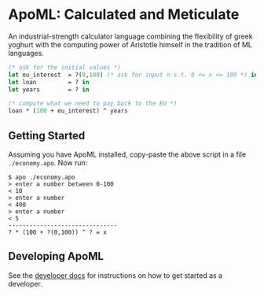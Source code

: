 # ApoML: Calculated and Meticulate

An industrial-strength calculator language
combining the flexibility of greek yoghurt
with the computing power of Aristotle himself
in the tradition of ML languages.

```ocaml
(* ask for the initial values *)
let eu_interest  = ?(0,100) (* ask for input n s.t. 0 <= n <= 100 *) in
let loan         = ? in
let years        = ? in

(* compute what we need to pay back to the EU *)
loan * (100 + eu_interest) ^ years
```

## Getting Started 

Assuming you have ApoML installed, copy-paste the above script
in a file `./economy.apo`. Now run:

```console
$ apo ./economy.apo
> enter a number between 0-100
< 10
> enter a number
< 400
> enter a number
< 5
-------------------------------
? * (100 + ?(0,100)) ^ ? = x
```

## Developing ApoML

See the [developer docs](./dev.md) for instructions on how
to get started as a developer.